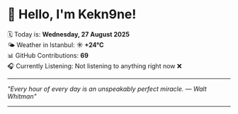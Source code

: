 # 👋 Hello, I'm Kekn9ne!

🗓️ Today is: **Wednesday, 27 August 2025**  
🌤️ Weather in Istanbul: **☀️   +24°C**  
📊 GitHub Contributions: **69**  
🎧 Currently Listening: Not listening to anything right now ❌

---

_"Every hour of every day is an unspeakably perfect miracle. — *Walt Whitman*"_

---
